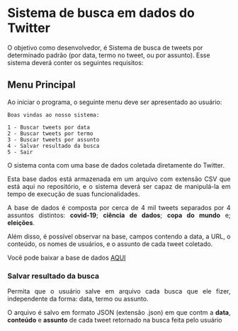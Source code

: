 <h1> Sistema de busca em dados do Twitter </h1>

O objetivo como desenvolvedor, é Sistema de busca de tweets por determinado padrão (por data, termo no tweet, ou por assunto). Esse sistema deverá conter os seguintes requisitos:

<h2>Menu Principal</h2> 

Ao iniciar o programa, o seguinte menu deve ser apresentado ao usuário:

```
Boas vindas ao nosso sistema:

1 - Buscar tweets por data
2 - Buscar tweets por termo
3 - Buscar tweets por assunto
4 - Salvar resultado da busca
5 - Sair
```

<div align="justify";>
<p>O sistema conta com uma base de dados coletada diretamente do Twitter.</p>

<p>Esta base dados está armazenada em um arquivo com extensão CSV que está aqui no repositório, e o sistema deverá ser capaz de manipulá-la em tempo de execução de suas funcionalidades.</p>

<p>A base de dados é composta por cerca de 4 mil tweets separados por 4 assuntos distintos: <b>covid-19</b>; <b>ciência de dados</b>; <b>copa do mundo</b> e; <b>eleições</b>.</p>

<p>Além disso, é possível observar na base, campos contendo a data, a URL, o conteúdo, os nomes de usuários, e o assunto de cada tweet coletado.</p>

<p>Você pode baixar a base de dados <a href="https://drive.google.com/file/d/103GvlCjiVVBl03_sjPvUCCrR7Zb3uXwN/view?usp=sharing">AQUI</a></p>

<h3>Salvar resultado da busca</h3> 

<div align="justify">
<p>Permita que o usuário salve em arquivo cada busca que ele fizer, independente da forma: data, termo ou assunto.</p>

<p>O arquivo é salvo em formato JSON (extensão .json) em que contm a <b>data</b>, <b>conteúdo</b> e <b>assunto</b> de cada tweet retornado na busca feita pelo usuário</p>
</div>
